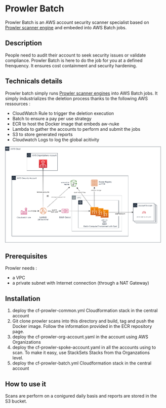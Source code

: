 # Prowler Batch

Prowler Batch is an AWS account security scanner specialist based on [Prowler scanner engine](https://github.com/toniblyx/prowler) and embeded into AWS Batch jobs.

## Description

People need to audit their account to seek security issues or validate compliance. Prowler Batch is here to do the job for you at a defined frenquency.
It ensures cost containment and security hardening.

## Technicals details

Prowler batch simply runs [Prowler scanner engines](https://github.com/toniblyx/prowler) into AWS Batch jobs.
It simply industrializes the deletion process thanks to the following AWS ressources :
- CloudWatch Rule to trigger the deletion execution
- Batch to ensure a pay per use strategy
- ECR to host the Docker image that embeds aw-nuke
- Lambda to gather the accounts to perform and submit the jobs
- S3 to store generated reports
- Cloudwatch Logs to log the global acitivity

![Prowler Batch Diagram](images/prowlerbatch-diagram.png)

## Prerequisites

Prowler needs :
- a VPC
- a private subnet with Internet connection (through a NAT Gateway)

## Installation

1. deploy the cf-prowler-common.yml Cloudformation stack in the central account
2. Git clone prowler scans into this directory and build, tag and push the Docker image. Follow the information provided in the ECR repository page.
3. deploy the cf-prowler-org-account.yaml in the account using AWS Organizations
4. deploy the cf-prowler-spoke-account.yaml in all the accounts using to scan. To make it easy, use StackSets Stacks from tha Organzations level.
6. deploy the cf-prowler-batch.yml Cloudformation stack in the central account

## How to use it
Scans are perform on a conigured daily basis and reports are stored in the S3 bucket.

